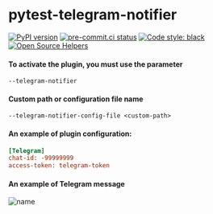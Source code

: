 # pytest-telegram-notifier

[![PyPI version](https://badge.fury.io/py/pytest-telegram-notifier.svg)](https://badge.fury.io/py/pytest-telegram-notifier)
[![pre-commit.ci status](https://results.pre-commit.ci/badge/github/PlagerX-Group/pytest-telegram-notifier/main.svg)](https://results.pre-commit.ci/latest/github/PlagerX-Group/pytest-telegram-notifier/main)
[![Code style: black](https://img.shields.io/badge/code%20style-black-000000.svg)](https://github.com/psf/black)
[![Open Source Helpers](https://www.codetriage.com/plagerx-group/pytest-telegram-notifier/badges/users.svg)](https://www.codetriage.com/plagerx-group/pytest-telegram-notifier)


#### To activate the plugin, you must use the parameter
```text
--telegram-notifier
```

#### Custom path or configuration file name
```text
--telegram-notifier-config-file <custom-path>
```

#### An example of plugin configuration:
```ini
[Telegram]
chat-id: -99999999
access-token: telegram-token

```

#### An example of Telegram message
![name](docs/telegram-message.png)
